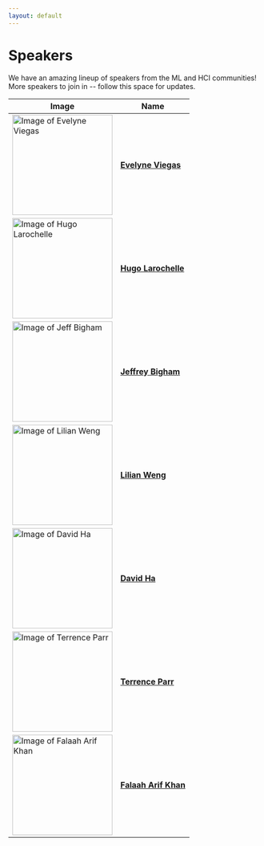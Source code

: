 ```yaml
---
layout: default
---
```


# Speakers

We have an amazing lineup of speakers from the ML and HCI communities! More speakers to join in -- follow this space for updates.

| Image | Name |
|------------|-------|
| <img width="200" src="https://www.microsoft.com/en-us/research/wp-content/uploads/2016/06/avatar_user__1465878751-500x500.jpg" alt="Image of Evelyne Viegas"/> | [**Evelyne Viegas**](https://www.microsoft.com/en-us/research/people/evelynev/?from=http%3A%2F%2Fresearch.microsoft.com%2F%7Eevelynev%2F) |
| <img width="200" src="http://www.dmi.usherb.ca/~larocheh/images/hugo_udes.png" alt="Image of Hugo Larochelle"/> | [**Hugo Larochelle**](http://www.dmi.usherb.ca/~larocheh/images/hugo_udes.png) |
| <img width="200" src="https://www.cs.cmu.edu/~jbigham/pics/jbigham-2020.jpg" alt="Image of Jeff Bigham"/> | [**Jeffrey Bigham**](https://www.cs.cmu.edu/~jbigham/) |
| <img width="200" src="https://pbs.twimg.com/profile_images/1052456981838086150/JcK3h5I1.jpg" alt="Image of Lilian Weng"/> | [**Lilian Weng**](https://lilianweng.github.io/lil-log/contact.html) |
| <img width="200" src="http://eyeofestival.com/wp-content/uploads/2017/12/DavidHa.png" alt="Image of David Ha"/> | [**David Ha**](https://research.google/people/105004/) |
| <img width="200" src="https://parrt.cs.usfca.edu/images/terence-usf.jpg" alt="Image of Terrence Parr"/> | [**Terrence Parr**](https://parrt.cs.usfca.edu/) |
| <img width="200" src="https://falaaharifkhan.github.io/research/images/about.png" alt="Image of Falaah Arif Khan"/> | [**Falaah Arif Khan**](https://falaaharifkhan.github.io/research/) |
